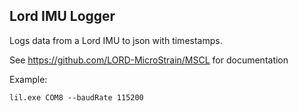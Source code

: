 ## Lord IMU Logger

Logs data from a Lord IMU to json with timestamps.

See https://github.com/LORD-MicroStrain/MSCL for documentation

Example:

```
lil.exe COM8 --baudRate 115200
```
